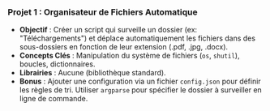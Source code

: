 ### **Projet 1 : Organisateur de Fichiers Automatique**

- **Objectif** : Créer un script qui surveille un dossier (ex: "Téléchargements") et déplace automatiquement les fichiers dans des sous-dossiers en fonction de leur extension (.pdf, .jpg, .docx).
- **Concepts Clés** : Manipulation du système de fichiers (`os`, `shutil`), boucles, dictionnaires.
- **Librairies** : Aucune (bibliothèque standard).
- **Bonus** : Ajouter une configuration via un fichier `config.json` pour définir les règles de tri. Utiliser `argparse` pour spécifier le dossier à surveiller en ligne de commande.
